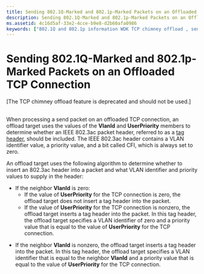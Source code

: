 ```yaml
---
title: Sending 802.1Q-Marked and 802.1p-Marked Packets on an Offloaded TCP Connection
description: Sending 802.1Q-Marked and 802.1p-Marked Packets on an Offloaded TCP Connection
ms.assetid: 4c16d5af-33e2-4cce-b9e8-d2b60afa0986
keywords: ["802.1Q and 802.1p information WDK TCP chimney offload , sending marked packets"]
---
```


# Sending 802.1Q-Marked and 802.1p-Marked Packets on an Offloaded TCP Connection


\[The TCP chimney offload feature is deprecated and should not be used.\]

## <a href="" id="ddk-sending-802-1q-and-802-1p-marked-packets-on-an-offloaded-tcp-conne"></a>


When processing a send packet on an offloaded TCP connection, an offload target uses the values of the **VlanId** and **UserPriority** members to determine whether an IEEE 802.3ac packet header, referred to as a [tag header](https://msdn.microsoft.com/library/windows/hardware/ff564233), should be included. The IEEE 802.3ac header contains a VLAN identifier value, a priority value, and a bit called CFI, which is always set to zero.

An offload target uses the following algorithm to determine whether to insert an 802.3ac header into a packet and what VLAN identifier and priority values to supply in the header:

-   If the neighbor **VlanId** is zero:
    -   If the value of **UserPriority** for the TCP connection is zero, the offload target does not insert a tag header into the packet.
    -   If the value of **UserPriority** for the TCP connection is nonzero, the offload target inserts a tag header into the packet. In this tag header, the offload target specifies a VLAN identifier of zero and a priority value that is equal to the value of **UserPriority** for the TCP connection.

<!-- -->

-   If the neighbor **VlanId** is nonzero, the offload target inserts a tag header into the packet. In this tag header, the offload target specifies a VLAN identifier that is equal to the neighbor **VlanId** and a priority value that is equal to the value of **UserPriority** for the TCP connection.

 

 





